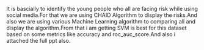 It is bascially to identify the young people who all are facing risk while using social media.For that we are using CHAID Algorithm to display the risks.And also we are using various Machine Learning algorithm to comparing all and display the algorithm.From that i am getting SVM is best for this dataset based on some metrics like accuracy and roc_auc_score.And also i attached the full ppt also.
